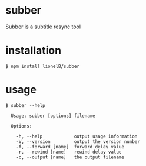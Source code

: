 subber
======

Subber is a subtitle resync tool

# installation

```
$ npm install lionelB/subber
```

# usage

```
$ subber --help

  Usage: subber [options] filename

  Options:

    -h, --help            output usage information
    -V, --version         output the version number
    -f, --forward [name]  forward delay value
    -r, --rewind [name]   rewind delay value
    -o, --output [name]   the output filename

```